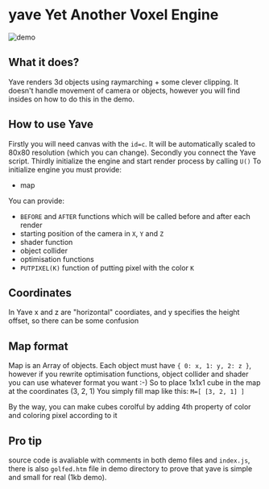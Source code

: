 # yave Yet Another Voxel Engine

![demo](https://raw.githubusercontent.com/notTGY/yave/main/animation.gif "demo")

## What it does?
Yave renders 3d objects using raymarching + some clever clipping. It doesn't handle movement of camera or objects, however you will find insides on how to do this in the demo.

## How to use Yave
Firstly you will need canvas with the `id=c`. It will be automatically scaled to 80x80 resolution (which you can change).
Secondly you connect the Yave script.
Thirdly initialize the engine and start render process by calling `U()`
To initialize engine you must provide:
- map

You can provide:
- `BEFORE` and `AFTER` functions which will be called before and after each render
- starting position of the camera in `X`, `Y` and `Z`
- shader function
- object collider
- optimisation functions
- `PUTPIXEL(K)` function of putting pixel with the color `K`

## Coordinates
In Yave x and z are "horizontal" coordiates, and y specifies the height offset, so there can be some confusion

## Map format
Map is an Array of objects.
Each object must have `{ 0: x, 1: y, 2: z }`,
however if you rewrite optimisation functions, object collider and shader you can use
whatever format you want :-)
So to place 1x1x1 cube in the map at the coordinates (3, 2, 1)
You simply fill map like this: `M=[ [3, 2, 1] ]`

By the way, you can make cubes corolful by adding 4th property of color and coloring pixel according to it

## Pro tip
source code is avaliable with comments in both demo files and `index.js`, there is also `golfed.htm` file in demo directory to prove that yave is simple and small for real (1kb demo).
